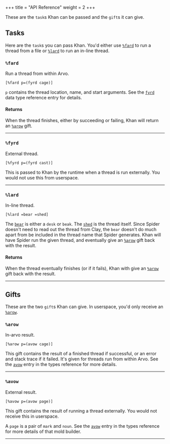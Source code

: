 +++
title = "API Reference"
weight = 2
+++

These are the `task`s Khan can be passed and the `gift`s it can give.

## Tasks

Here are the `task`s you can pass Khan. You'd either use
[`%fard`](#fard) to run a thread from a file or [`%lard`](#lard) to run
an in-line thread.

### `%fard`

Run a thread from within Arvo.

```hoon
[%fard p=(fyrd cage)]
```

`p` contains the thread location, name, and start arguments. See the
[`fyrd`](/reference/arvo/khan/types#fyrd) data type reference entry for details.

#### Returns

When the thread finishes, either by succeeding or failing, Khan will return an
[`%arow`](#arow) gift.

---

### `%fyrd`

External thread.

```hoon
[%fyrd p=(fyrd cast)]
```

This is passed to Khan by the runtime when a thread is run externally.
You would not use this from userspace.

---

### `%lard`

In-line thread.

```hoon
[%lard =bear =shed]
```

The [`bear`](/reference/arvo/khan/types#bear) is either a `desk` or
`beak`. The [`shed`](/reference/arvo/khan/types#shed) is the thread
itself. Since Spider doesn't need to read out the thread from Clay, the
`bear` doesn't do much apart from be included in the thread name that
Spider generates. Khan will have Spider run the given thread, and
eventually give an [`%arow`](#arow) gift back with the result.

#### Returns

When the thread eventually finishes (or if it fails), Khan with give an
[`%arow`](#arow) gift back with the result.

---

## Gifts

These are the two `gift`s Khan can give. In userspace, you'd only
receive an [`%arow`](#arow).

### `%arow`

In-arvo result.

```hoon
[%arow p=(avow cage)]
```

This gift contains the result of a finished thread if successful, or an
error and stack trace if it failed. It's given for threads run from
within Arvo. See the [`avow`](/reference/arvo/khan/types#avow) entry in
the types reference for more details.

---

### `%avow`

External result.

```hoon
[%avow p=(avow page)]
```

This gift contains the result of running a thread externally. You would
not receive this in userspace.


A `page` is a pair of `mark` and `noun`. See the
[`avow`](/reference/arvo/khan/types#avow) entry in the types reference
for more details of that mold builder.

---
